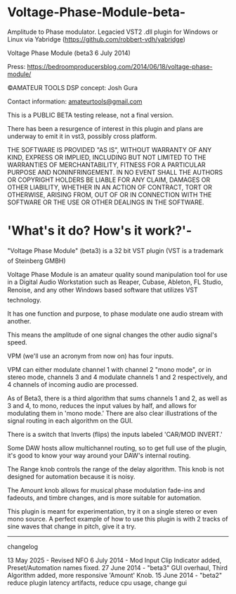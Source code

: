 # Voltage-Phase-Module-beta-
Amplitude to Phase modulator. Legacied VST2 .dll plugin for Windows or Linux via Yabridge (https://github.com/robbert-vdh/yabridge)

Voltage Phase Module (beta3 6 July 2014)

Press:
https://bedroomproducersblog.com/2014/06/18/voltage-phase-module/

©AMATEUR TOOLS DSP
concept: Josh Gura

Contact information: amateurtools@gmail.com

This is a PUBLIC BETA testing release, not a final version. 

There has been a resurgence of interest in this plugin and plans are underway to emit it in vst3, possibly cross platform.

THE SOFTWARE IS PROVIDED "AS IS", WITHOUT WARRANTY OF ANY KIND, EXPRESS OR IMPLIED, INCLUDING BUT NOT LIMITED TO THE WARRANTIES OF MERCHANTABILITY, FITNESS FOR A PARTICULAR PURPOSE AND NONINFRINGEMENT. IN NO EVENT SHALL THE AUTHORS OR COPYRIGHT HOLDERS BE LIABLE FOR ANY CLAIM, DAMAGES OR OTHER LIABILITY, WHETHER IN AN ACTION OF CONTRACT, TORT OR OTHERWISE, ARISING FROM, OUT OF OR IN CONNECTION WITH THE SOFTWARE OR THE USE OR OTHER DEALINGS IN THE SOFTWARE.

# 'What's it do? How's it work?'-

"Voltage Phase Module" (beta3) is a 32 bit VST plugin (VST is a trademark of Steinberg GMBH)

Voltage Phase Module is an amateur quality sound manipulation tool for use in a Digital Audio Workstation such as Reaper, Cubase, Ableton, FL Studio, Renoise, and any other Windows based software that utilizes VST technology.

It has one function and purpose, to phase modulate one audio stream with another.

This means the amplitude of one signal changes the other audio signal's speed.

VPM (we'll use an acronym from now on) has four inputs.

VPM can either modulate channel 1 with channel 2 "mono mode", or in stereo mode, channels 3 and 4 modulate channels 1 and 2 respectively, and 4 channels of incoming audio are processed.

As of Beta3, there is a third algorithm that sums channels 1 and 2, as well as 3 and 4, to mono, reduces the input values by half, and allows for modulating them in 'mono mode.' There are also clear illustrations of the signal routing in each algorithm on the GUI.

There is a switch that Inverts (flips) the inputs labeled 'CAR/MOD INVERT.'

Some DAW hosts allow multichannel routing, so to get full use of the plugin, it's good to know your way around your DAW's internal routing.

The Range knob controls the range of the delay algorithm.  This knob is not designed for automation because it is noisy.  

The Amount knob allows for musical phase modulation fade-ins and fadeouts, and timbre changes, and is more suitable for automation. 

This plugin is meant for experimentation, try it on a single stereo or even mono source.
A perfect example of how to use this plugin is with 2 tracks of sine waves that change in pitch, give it a try.

-----------------------------------------------------------------------------------

changelog

13 May 2025 - Revised NFO
6 July 2014 - Mod Input Clip Indicator added, Preset/Automation names fixed.
27 June 2014 - "beta3" GUI overhaul, Third Algorithm added, more responsive 'Amount' Knob.
15 June 2014 - "beta2" reduce plugin latency artifacts, reduce cpu usage, change gui
